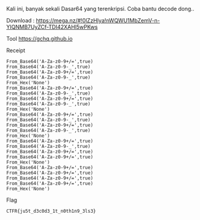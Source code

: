 Kali ini, banyak sekali Dasar64 yang terenkripsi. Coba bantu decode dong..

Download : https://mega.nz/#!0lZzHIya!nWQWU1MbZemV-n-YIQNMB7UyZCf-TDI42XAHl5wPKws

Tool
https://gchq.github.io

Receipt
```
From_Base64('A-Za-z0-9+/=',true)
From_Base64('A-Za-z0-9-_',true)
From_Base64('A-Za-z0-9+/=',true)
From_Base64('A-Za-z0-9-_',true)
From_Hex('None')
From_Base64('A-Za-z0-9+/=',true)
From_Base64('A-Za-z0-9-_',true)
From_Base64('A-Za-z0-9+/=',true)
From_Base64('A-Za-z0-9-_',true)
From_Hex('None')
From_Base64('A-Za-z0-9+/=',true)
From_Base64('A-Za-z0-9-_',true)
From_Base64('A-Za-z0-9+/=',true)
From_Base64('A-Za-z0-9-_',true)
From_Hex('None')
From_Base64('A-Za-z0-9+/=',true)
From_Base64('A-Za-z0-9-_',true)
From_Base64('A-Za-z0-9+/=',true)
From_Base64('A-Za-z0-9+/=',true)
From_Hex('None')
From_Base64('A-Za-z0-9+/=',true)
From_Base64('A-Za-z0-9+/=',true)
From_Base64('A-Za-z0-9+/=',true)
From_Base64('A-Za-z0-9+/=',true)
From_Hex('None')
```


Flag 

```
CTFR{ju5t_d3c0d3_1t_n0th1n9_3ls3}
```